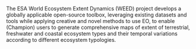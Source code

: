 The ESA World Ecosystem Extent Dynamics (WEED) project develops a globally applicable open-source toolbox, leveraging existing datasets and tools while applying creative and novel methods to use EO, to enable (Champion) users to generate comprehensive maps of extent of terrestrial, freshwater and coastal ecosystem types and their temporal variations according to different ecosystem typologies.​
